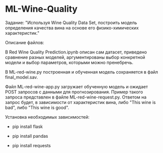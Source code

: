 # ML-Wine-Quality

Задание: "Используя Wine Quality Data Set, построить модель определения качества вина на основе его физико-химических характеристик."

Описание файлов:

В Red Wine Quality Prediction.ipynb описан сам датасет, приведено сравнение разных моделей, аргументированы выбор конкретной модели и выбор параметров, которыми можно пренебречь.

В ML-red-wine.py построенная и обученная модель сохраняется в файл final_model.sav.

Файл ML-red-wine-app.py загружает обученную модель и ожидает POST запросов с данными для прогнозирования. Пример такого запроса представлен в файле ML-red-wine-request.py. Ответом на запрос будет, в зависимости от характеристик вина, либо "This wine is bad", либо "This wine is good".

Установка необходимых зависимостей:

  * pip install flask

  * pip install pandas

  * pip install requests
